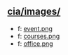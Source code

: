 ## [cia/images/](https://data.bde-pps.fr/cia/images/)

- f: [event.png](https://data.bde-pps.fr/cia/images/home/event.png)
- f: [courses.png](https://data.bde-pps.fr/cia/images/home/courses.png)
- f: [office.png](https://data.bde-pps.fr/cia/images/home/office.png)

